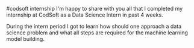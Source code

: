 #codsoft internship
I'm happy to share with you all that I completed my internship at CodSoft as a Data Science Intern in past 4 weeks.

During the intern period I got to learn how should one approach a data science problem and what all steps are required for the machine learning model building.
